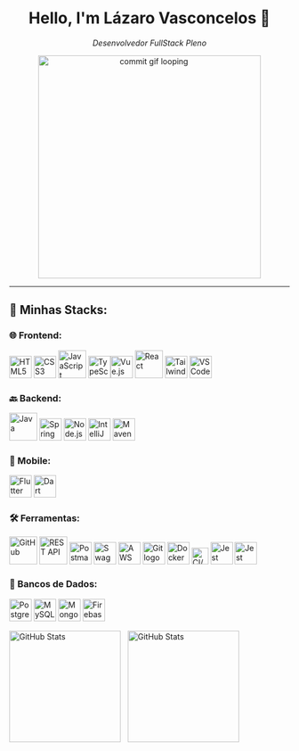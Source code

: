 <h1 align="center">Hello, I'm Lázaro Vasconcelos 👋</h1>

<p align="center">
  <em>Desenvolvedor FullStack Pleno</em>
</p>

<p align="center">
  <img src="https://github.com/lazaaro01/lazaaro01/blob/main/commit-animation.gif" width="400px" alt="commit gif looping" />
</p>

---
## 👾 Minhas Stacks:

### 🌐 Frontend:
<div align="left">
  <img src="https://cdn.jsdelivr.net/gh/devicons/devicon/icons/html5/html5-original.svg" height="40" alt="HTML5 logo" />
  <img src="https://cdn.jsdelivr.net/gh/devicons/devicon/icons/css3/css3-original.svg" height="40" alt="CSS3 logo" />
  <img src="https://techstack-generator.vercel.app/js-icon.svg" alt="JavaScript" width="50" height="50" />
  <img src="https://cdn.jsdelivr.net/gh/devicons/devicon/icons/typescript/typescript-original.svg" height="40" alt="TypeScript logo" /><img src="https://cdn.jsdelivr.net/gh/devicons/devicon/icons/nextjs/nextjs-original.svg" height="40" alt="Vue.js logo" />
  <img src="https://techstack-generator.vercel.app/react-icon.svg" alt="React" width="50" height="50" />
  <img src="https://cdn.jsdelivr.net/gh/devicons/devicon/icons/tailwindcss/tailwindcss-original.svg" height="40" alt="Tailwind Css logo" />
  <img src="https://cdn.jsdelivr.net/gh/devicons/devicon/icons/vscode/vscode-original.svg" height="40" alt="VS Code logo" />
</div>

### 🔙 Backend:
<div align="left">
  <img src="https://techstack-generator.vercel.app/java-icon.svg" alt="Java" width="50" height="50" />
  <img src="https://cdn.jsdelivr.net/gh/devicons/devicon/icons/spring/spring-original.svg" height="40" alt="Spring logo" />
  <img src="https://cdn.jsdelivr.net/gh/devicons/devicon/icons/nodejs/nodejs-original.svg" height="40" alt="Node.js logo" />
  <img src="https://cdn.jsdelivr.net/gh/devicons/devicon/icons/intellij/intellij-original.svg" height="40" alt="IntelliJ IDEA logo" />
  <img src="https://cdn.jsdelivr.net/gh/devicons/devicon/icons/maven/maven-original.svg" height="40" alt="Maven logo" />
</div>

### 📱 Mobile:
<div align="left">
  <img src="https://cdn.jsdelivr.net/gh/devicons/devicon/icons/flutter/flutter-original.svg" height="40" alt="Flutter logo" />
  <img src="https://cdn.jsdelivr.net/gh/devicons/devicon/icons/dart/dart-original.svg" height="40" alt="Dart logo" />
</div>

### 🛠️ Ferramentas:
<div align="left">
  <img src="https://techstack-generator.vercel.app/github-icon.svg" alt="GitHub" width="50" height="50" />
  <img src="https://techstack-generator.vercel.app/restapi-icon.svg" alt="REST API" width="50" height="50" />
  <img src="https://cdn.jsdelivr.net/gh/devicons/devicon/icons/postman/postman-original.svg" height="40" alt="Postman logo" />
  <img src="https://cdn.jsdelivr.net/gh/devicons/devicon/icons/swagger/swagger-original.svg" height="40" alt="Swagger logo" />
  <img src="https://cdn.jsdelivr.net/gh/devicons/devicon/icons/amazonwebservices/amazonwebservices-original-wordmark.svg" height="40" alt="AWS logo" />
  <img src="https://cdn.jsdelivr.net/gh/devicons/devicon/icons/git/git-original.svg" height="40" alt="Git logo" />
  <img src="https://cdn.jsdelivr.net/gh/devicons/devicon/icons/docker/docker-original.svg" height="40" alt="Docker logo" />
  <img src="https://camo.githubusercontent.com/ba8af7adf235d37de1a3071730eaf0ad15fd1fc665734b660e687901c066a98c/68747470733a2f2f63646e2e6a7364656c6976722e6e65742f67682f64657669636f6e732f64657669636f6e406c61746573742f69636f6e732f676974687562616374696f6e732f676974687562616374696f6e732d6f726967696e616c2e737667" height="30" alt="CI/CD logo" />
  <img src="https://cdn.jsdelivr.net/gh/devicons/devicon/icons/jest/jest-plain.svg" height="40" alt="Jest logo" />
  <img src="https://cdn.jsdelivr.net/gh/devicons/devicon/icons/graphql/graphql-plain.svg" height="40" alt="Jest logo" />
</div>

### 💾 Bancos de Dados:
<div align="left">
  <img src="https://cdn.jsdelivr.net/gh/devicons/devicon/icons/postgresql/postgresql-original.svg" height="40" alt="PostgreSQL logo" />
  <img src="https://cdn.jsdelivr.net/gh/devicons/devicon/icons/mysql/mysql-original.svg" height="40" alt="MySQL logo" />
  <img src="https://cdn.jsdelivr.net/gh/devicons/devicon/icons/mongodb/mongodb-original.svg" height="40" alt="MongoDB logo" />
  <img src="https://cdn.jsdelivr.net/gh/devicons/devicon/icons/firebase/firebase-original.svg" height="40" alt="Firebase logo" />
</div>

<p>
  <img 
    align="left" 
    alt="GitHub Stats" 
    height="200" 
    style="padding-right: 10px;" 
    src="https://github-readme-stats.vercel.app/api?username=lazaaro01&show_icons=true&theme=tokyonight&include_all_commits=true&locale=pt-br" 
  />

<img 
      align="left" 
      alt="GitHub Stats" 
      height="200" 
      src="https://github-readme-stats.vercel.app/api/top-langs/?username=lazaaro01&theme=tokyonight&layout=compact&custom_title=Tecnologias&langs_count=9" 
  />
</p>

